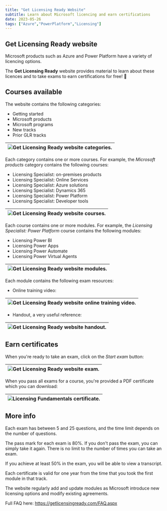 ```yaml
---
title: "Get Licensing Ready Website"
subtitle: Learn about Microsoft licencing and earn certifications
date: 2023-05-26
tags: ["Azure","PowerPlatform","Licensing"]
---
```


## Get Licensing Ready website

Microsoft products such as Azure and Power Platform have a variety of licencing options.

The **Get Licensing Ready** website provides material to learn about these licences and to take exams to earn certifications for free! 🎉

## Courses available

The website contains the following categories:

- Getting started
- Microsoft products
- Microsoft programs
- New tracks
- Prior GLR tracks

|![Get Licensing Ready website categories.](/img/2023-05-26-get-licensing-ready-website/glr-categories.png "Get Licensing Ready website categories.")|
|-|

Each category contains one or more courses. For example, the *Microsoft products* category contains the following courses:

- Licensing Specialist: on-premises products
- Licensing Specialist: Online Services
- Licensing Specialist: Azure solutions
- Licensing Specialist: Dynamics 365
- Licensing Specialist: Power Platform
- Licensing Specialist: Developer tools

|![Get Licensing Ready website courses.](/img/2023-05-26-get-licensing-ready-website/glr-courses.png "Get Licensing Ready website courses.")|
|-|

Each course contains one or more modules. For example, the *Licensing Specialist: Power Platform* course contains the following modules:

- Licensing Power BI
- Licensing Power Apps
- Licensing Power Automate
- Licensing Power Virtual Agents

|![Get Licensing Ready website modules.](/img/2023-05-26-get-licensing-ready-website/glr-modules.png "Get Licensing Ready website modules.")|
|-|

Each module contains the following exam resources:

- Online training video:

|![Get Licensing Ready website online training video.](/img/2023-05-26-get-licensing-ready-website/glr-online-training.png "Get Licensing Ready website online training video.")|
|-|

- Handout, a very useful reference:

|![Get Licensing Ready website handout.](/img/2023-05-26-get-licensing-ready-website/glr-handout.png "Get Licensing Ready website handout.")|
|-|

## Earn certificates

When you're ready to take an exam, click on the *Start exam* button:

|![Get Licensing Ready website exam.](/img/2023-05-26-get-licensing-ready-website/glr-exam.png "Get Licensing Ready website exam.")|
|-|

When you pass all exams for a course, you're provided a PDF certificate which you can download:

|![Licensing Fundamentals certificate.](/img/2023-05-26-get-licensing-ready-website/licensing-fundamentals-certificate.png "Licensing Fundamentals certificate.")|
|-|

## More info

Each exam has between 5 and 25 questions, and the time limit depends on the number of questions.

The pass mark for each exam is 80%. If you don't pass the exam, you can simply take it again. There is no limit to the number of times you can take an exam.

If you achieve at least 50% in the exam, you will be able to view a transcript.

Each certificate is valid for one year from the time that you took the first module in that track.

The website regularly add and update modules as Microsoft introduce new licensing options and modify existing agreements.

Full FAQ here: https://getlicensingready.com/FAQ.aspx